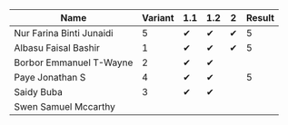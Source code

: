 |Name                              |Variant| 1.1 | 1.2 | 2 | Result |
|----------------------------------|-------|-----|-----|-----|----|
|Nur Farina Binti Junaidi          | 5     | ✔  | ✔ | ✔ | 5  |  
|Albasu Faisal Bashir              | 1     | ✔  | ✔ | ✔ | 5  |  
|Borbor Emmanuel T-Wayne           | 2     | ✔  | ✔ |    |    |        
|Paye Jonathan S                   | 4     | ✔  | ✔ |    |  5     
|Saidy Buba                        | 3     | ✔  | ✔  |    |   |    
|Swen Samuel Mccarthy              |       |    |    |    |    |   
